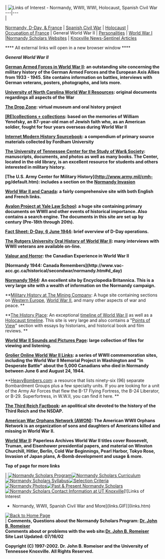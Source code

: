   |  ![Links of Interest - Normandy, WWII, WWI, Holocaust, Spanish Civil
War](links1.GIF)  
---|---  
|

[Normandy, D-Day, & France](links2.htm) | [Spanish Civil War](links3.htm) |
[Holocaust](links4.htm) |  
[Occupation of France](links5.htm) | General World War II |
[Personalities](links7.htm) | [World War I ](links8.htm) [|Normandy Scholars
Websites](links9.htm) [|](links8.htm) [Knoxville News-Sentinel
Articles](links10.htm)

**** All external links will open in a new browser window ****

**_General World War II_**

**[German Armed Forces in World War II](http://www.feldgrau.com/):  an
outstanding site concerning the military history of the German Armed Forces
and the European Axis Allies from 1933 - 1945.  Site contains information on
battles, interviews with German veterans, posters, photographs, and lots
more.**

**[University of North Carolina World War II
Resources](http://metalab.unc.edu/pha/): original documents regardings all
aspects of the War**

**[The Drop Zone](http://www.thedropzone.org/): virtual museum and oral
history project**

**[[RE]collections + collections](http://itc.utk.edu/WWII/): based on the
memories of William Yenofsky, an 87-year-old man of Jewish faith who, as an
American soldier, fought for four years overseas during World War II**

**[Internet Modern History
Sourcebook](http://www.fordham.edu/halsall/mod/modsbook4.html): a compendium
of primary source materials collected by Fordham University**

**[The University of Tennessee Center for the Study of War&
Society](http://web.utk.edu/~csws/):  manuscripts, documents, and photos as
well as many books.  The Center, located in the old library, is an excellent
resource for students and others interested in military history.**

**[The U.S. Army Center for Military History](http://www.army.mil/cmh-
pg/default.htm):  includes a section on the [Normandy
Invasion](http://www.army.mil/cmh-pg/reference/normandy/normandy.htm)**

**[World War II and Canada](http://www.er.uqam.ca/merlin/ck191898/wwii.htm):
a fairly comprehensive site with both English and French links.**

**[Avalon Project at Yale Law
School](http://www.yale.edu/lawweb/avalon/20th.htm):  a huge site containing
primary documents on WWII and other events of historical importance.  Also
contains a search engine.  The documents in this site are set up by century
(Pre-18th through 20th).**

**[Fact Sheet:  D-Day, 6 June
1944](http://history.cc.ukans.edu/heritage/abilene/ikedday.html):  brief
overview of D-Day operations.**

**[The Rutgers University Oral History of World War
II](http://history.rutgers.edu/oralhistory/orlinf.htm): many interviews with
WWII veterans are available on-line.**

**[Valour and Horror](http://www.valourandhorror.com/): the Canadian
Experience in World War II**

**[Normandy 1944: Canada Remembers](http://www.vac-
acc.gc.ca/historical/secondwar/normandy.htm#d_day)**

**[Normandy 1944](http://normandy.eb.com/normandy/):  An excellent site by
Encyclopedia Britannica.  This is a very large site with a wealth of
information on the Normandy campaign.**

**[Military History at The Mining
Company](http://militaryhistory.miningco.com/):  A huge site containing
sections on [Western Europe](http://history1900s.miningco.com/msub22.htm),
[World War II](http://history1900s.miningco.com/msub8.htm), and many other
aspects of war and peace. **

**[The History Place](http://www.historyplace.com/index.html):   An
exceptional [timeline of World War
II](http://www.historyplace.com/worldwar2/timeline/ww2time.htm) as well as a
[Holocaust
timeline](http://www.historyplace.com/worldwar2/holocaust/timeline.html).
This site is very large and also contains a "[Points of
View](http://www.historyplace.com/pointsofview/index.html)" section with
essays by historians, and historical book and film reviews. **

**[World War II Sounds and Pictures
Page](http://earthstation1.simplenet.com/wwii.html):  large collection of
files for viewing and listening.**

**[Grolier Online World War II
Links](http://gi.grolier.com/wwii/ww2link.html): a series of WWII
commemoration sites, including the World War II Memorial Project in Washington
and "In Desperate Battle" about the 5,000 Canadians who died in Normandy
between June 6 and August 24, 1944.**

**[HeavyBombers.com](http://www.heavybombers.com/): a resource that lists
ninety-six (96) separate Bombardment Groups plus a few specialty units. If you
are looking for a unit of the Army Air Forces that flew the B-17 Flying
Fortress, the B-24 Liberator, or B-29. Superfortress, in W.W.II, you can find
it here. **

**[The Third Reich Factbook](http://www.skalman.nu/third-reich/): an
apolitical site devoted to the history of the Third Reich and the NSDAP.**

**[American War Orphans Network (AWON)](http://www.awon.org/): The American
WWII Orphans Network is an organization of sons and daughters of Americans
killed and missing in World War II.**

**[World War II](http://www.paperlessarchives.com/world_war_ii.html):
Paperless Archives World War II titles cover Roosevelt, Truman, and Eisenhower
presidential papers, and material on Winston Churchill, Hitler, Berlin, Cold
War Beginnings, Pearl Harbor, Tokyo Rose,  Invasion of Japan plans, A-Bomb
development and usage & more.**  


**Top of page for more links**

  
|  [![Normandy Scholars Program](program.GIF)](program.htm)[![Normandy
Scholars Curriculum](curricu.GIF)](curricu.htm)[![Normandy Scholars
Syllabus](syllabus.GIF)](syllabus.htm)[![Selection
Criteria](criteria.GIF)](criteria.htm)  
[![Normandy Photos](photos.GIF)](pictmain.htm)[![Past & Present Normandy
Scholars](scholars.GIF)](scholars01.htm)[![Normandy Scholars Contact
Information at UT Knoxville](contacts.GIF)](contacts.htm)[![Links of Interest
- Normandy, WWII, Spanish Civil War and More](links.GIF)](links.htm)

[![Back to Home Page](home.GIF)](default.html)  
|  **Comments, Questions about the Normandy Scholars Program:   [Dr. John B.
Romeiser](mailto:jromeise@utk.edu)**  
**Comments about or problems with the web site:[Dr. John B.
Romeiser](mailto:jromeise@utk.edu)**  
**Site Last Updated:  07/16/02**

**Copyright (C) 1997-2002.  Dr. John B. Romeiser and the University of
Tennessee Knoxville.  All Rights Reserved.**

